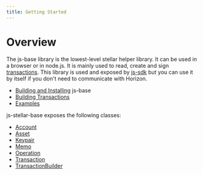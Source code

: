 ```yaml
---
title: Getting Started
---
```


# Overview

The js-base library is the lowest-level stellar helper library. It can be used in a browser or in node.js. It is mainly used to read, create and
sign [transactions](https://stellar.org/developers/learn/concepts/transactions.html). This library is used and exposed by
[js-sdk](https://github.com/stellar/js-stellar-sdk) but you can use it by itself if you don't need to communicate with Horizon.

* [Building and Installing](../README.md) js-base
* [Building Transactions](./reference/building-transactions.md)
* [Examples](./reference/base-examples.md)

js-stellar-base exposes the following classes:
* [Account](https://github.com/stellar/js-stellar-base/blob/master/src/account.js)
* [Asset](https://github.com/stellar/js-stellar-base/blob/master/src/asset.js)
* [Keypair](https://github.com/stellar/js-stellar-base/blob/master/src/keypair.js)
* [Memo](https://github.com/stellar/js-stellar-base/blob/master/src/memo.js)
* [Operation](https://github.com/stellar/js-stellar-base/blob/master/src/operation.js)
* [Transaction](https://github.com/stellar/js-stellar-base/blob/master/src/transaction.js)
* [TransactionBuilder](https://github.com/stellar/js-stellar-base/blob/master/src/transaction_builder.js)








